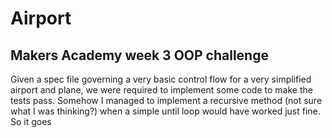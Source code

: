 Airport
=======

Makers Academy week 3 OOP challenge
-----------------------------------

Given a spec file governing a very basic control flow for a very simplified airport and plane, we were required to implement some code to make the tests pass. Somehow I managed to implement a recursive method (not sure what I was thinking?) when a simple until loop would have worked just fine. So it goes


